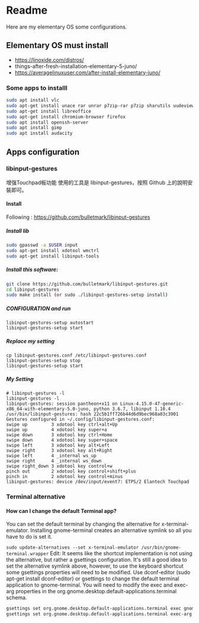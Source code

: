# Readme
Here are my elementary OS some configurations.

## Elementary OS must install
- https://linoxide.com/distros/
- things-after-fresh-installation-elementary-5-juno/
- https://averagelinuxuser.com/after-install-elementary-juno/

### Some apps to installl
```bash
sudo apt install vlc
sudo apt-get install unace rar unrar p7zip-rar p7zip sharutils uudeview mpack arj cabextract lzip lunzip
sudo apt-get install libreoffice
sudo apt-get install chromium-browser firefox
sudo apt install openssh-server
sudo apt install gimp
sudo apt install audacity
```

## Apps configuration
### libinput-gestures 
增强Touchpad板功能
使用的工具是 libinput-gestures，按照 Github 上的說明安裝即可。

#### Install
Following : https://github.com/bulletmark/libinput-gestures

##### Install lib
```bash
sudo gpasswd -a $USER input
sudo apt-get install xdotool wmctrl
sudo apt-get install libinput-tools
```
##### Install this software:
```bash
git clone https://github.com/bulletmark/libinput-gestures.git
cd libinput-gestures
sudo make install (or sudo ./libinput-gestures-setup install)
```

##### CONFIGURATION and run
```
libinput-gestures-setup autostart
libinput-gestures-setup start
```

##### Replace my setting
```
cp libinput-gestures.conf /etc/libinput-gestures.conf
libinput-gestures-setup stop
libinput-gestures-setup start
```

##### My Setting
```
# libinput-gestures -l
libinput-gestures -l
libinput-gestures: session pantheon+x11 on Linux-4.15.0-47-generic-x86_64-with-elementary-5.0-juno, python 3.6.7, libinput 1.10.4
/usr/bin/libinput-gestures: hash 22c5b1ff726b44d6d9bec968a03c3901
Gestures configured in ~/.config/libinput-gestures.conf:
swipe up         3 xdotool key ctrl+alt+Up
swipe up         4 xdotool key super+a
swipe down       3 xdotool key ctrl+Home
swipe down       4 xdotool key super+space
swipe left       3 xdotool key alt+Left
swipe right      3 xdotool key alt+Right
swipe left       4 _internal ws_up
swipe right      4 _internal ws_down
swipe right_down 3 xdotool key control+w
pinch out        2 xdotool key control+shift+plus
pinch in         2 xdotool key control+minus
libinput-gestures: device /dev/input/event7: ETPS/2 Elantech Touchpad

```

### Terminal alternative
#### How can I change the default Terminal app?
You can set the default terminal by changing the alternative for x-terminal-emulator. Installing gnome-terminal creates an alternative symlink so all you have to do is set it.

`sudo update-alternatives --set x-terminal-emulator /usr/bin/gnome-terminal.wrapper`
Edit: It seems like the shortcut implementation is not using the alternative, but rather a gsettings configuration. It's still a good idea to set the alternative symlink above, however, to use the keyboard shortcut some gsettings properties will need to be modified. Use dconf-editor (sudo apt-get install dconf-editor) or gsettings to change the default terminal application to gnome-terminal. You will need to modify the exec and exec-arg properties in the org.gnome.desktop.default-applications.terminal schema.
```bash
gsettings set org.gnome.desktop.default-applications.terminal exec gnome-terminal
gsettings set org.gnome.desktop.default-applications.terminal exec-arg ''
```
